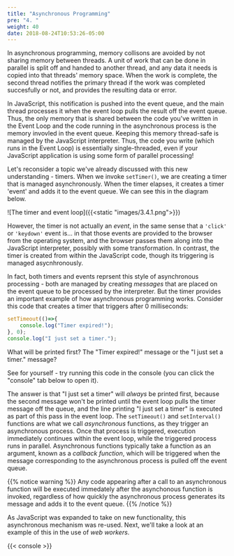 ```yaml
---
title: "Asynchronous Programming"
pre: "4. "
weight: 40
date: 2018-08-24T10:53:26-05:00
---
```

In asynchronous programming, memory collisons are avoided by not sharing memory between threads.  A unit of work that can be done in parallel is split off and handed to another thread, and any data it needs is copied into that threads' memory space.  When the work is complete, the second thread notifies the primary thread if the work was completed succesfully or not, and provides the resulting data or error.  

In JavaScript, this notification is pushed into the event queue, and the main thread processes it when the event loop pulls the result off the event queue.  Thus, the only memory that is shared between the code you've written in the Event Loop and the code running in the asynchronous process is the memory invovled in the event queue.  Keeping this memory thread-safe is managed by the JavaScript interpreter.  Thus, the code you write (which runs in the Event Loop) is essentially single-threaded, even if your JavaScript application is using some form of parallel processing!

Let's reconsider a topic we've already discussed with this new understanding - timers.  When we invoke `setTimer()`, we are creating a timer that is managed asynchronously.  When the timer elapses, it creates a timer 'event' and adds it to the event queue.  We can see this in the diagram below.

![The timer and event loop]({{<static "images/3.4.1.png">}})

However, the timer is not actually an _event_, in the same sense that a `'click'` or `'keydown'` event is... in that those events are provided to the browser from the operating system, and the browser passes them along into the JavaScript interpreter, possibly with some transformation.  In contrast, the timer is created from within the JavaScript code, though its triggering is managed asycnhronously.

In fact, both timers and events reprsent this style of asynchronous processing - both are managed by creating _messages_ that are placed on the event queue to be processed by the interpreter.  But the timer provides an important example of how asynchronous programming works.  Consider this code that creates a timer that triggers after 0 milliseconds:

```js
setTimeout(()=>{
    console.log("Timer expired!");
}, 0);
console.log("I just set a timer.");
```

What will be printed first?  The "Timer expired!" message or the "I just set a timer." message?  

See for yourself - try running this code in the console (you can click the "console" tab below to open it).

The answer is that "I just set a timer" will _always_ be printed first, because the second message won't be printed until the event loop pulls the timer message off the queue, and the line printing "I just set a timer" is executed as part of this pass in the event loop.  The `setTimeout()` and `setInterval()` functions are what we call _asynchronous_ functions, as they trigger an asynchronous process.  Once that process is triggered, execution immediately continues within the event loop, while the triggered process runs in parallel.  Asynchronous functions typically take a function as an argument, known as a _callback function_, which will be triggered when the message corresponding to the asynchronous process is pulled off the event queue.

{{% notice warning %}}
Any code appearing after a call to an asynchronous function will be executed immedately after the asynchonous function is invoked, regardless of how quickly the asynchronous process generates its message and adds it to the event queue.
{{% /notice %}}

As JavaScript was expanded to take on new functionality, this asynchronous mechanism was re-used.  Next, we'll take a look at an example of this in the use of _web workers_.

{{< console >}}